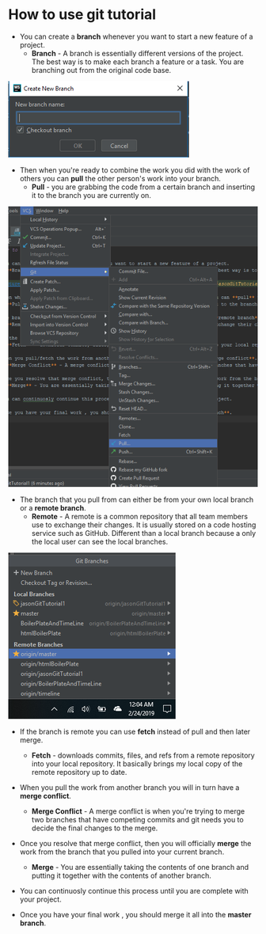 # How to use git tutorial

* You can create a **branch** whenever you want to start a new feature of a project.
  * **Branch** - A branch is essentially different versions of the project. The best way is to make each branch a feature or a task. You are branching out from the original code base.
  
![picture alt](https://raw.githubusercontent.com/mohamedshabarek/boilerProject/jasonGitTutorial1/img/newbranch.PNG)

* Then when you're ready to combine the work you did with the work of others you can **pull** the other person's work into your branch.
  * **Pull** -  you are grabbing the code from a certain branch and inserting it to the branch you are currently on.
  
 ![picture alt](img/pull.png)


* The branch that you pull from can either be from your own local branch or a **remote branch**.
  * **Remote** - A remote is a common repository that all team members use to exchange their changes. It is usually stored on a code hosting service such as GitHub. Different than a local branch because a only the local user can see the local branches. 

![picture alt](img/remotebranches.png)

* If the branch is remote you can use **fetch** instead of pull and then later merge.
  * **Fetch** - downloads commits, files, and refs from a remote repository into your local repository. It basically brings my local copy of the remote repository up to date.

* When you pull the work from another branch you will in turn have a **merge conflict**.
  * **Merge Conflict** - A merge conflict is when you're trying to merge two branches that have competing commits and git needs you to decide the final changes to the merge.

* Once you resolve that merge conflict, then you will officially **merge** the work from the branch that you pulled into your current branch.
  * **Merge** - You are essentially taking the contents of one branch and putting it together with the contents of another branch.

* You can continuosly continue this process until you are complete with your project.

* Once you have your final work , you should merge it all into the **master branch**.
